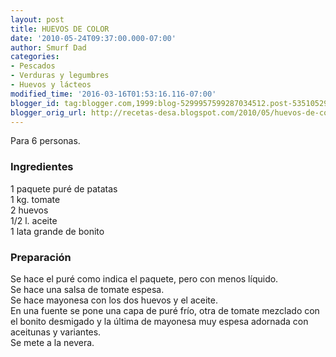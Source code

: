 ```yaml
---
layout: post
title: HUEVOS DE COLOR
date: '2010-05-24T09:37:00.000-07:00'
author: Smurf Dad
categories:
- Pescados
- Verduras y legumbres
- Huevos y lácteos
modified_time: '2016-03-16T01:53:16.116-07:00'
blogger_id: tag:blogger.com,1999:blog-5299957599287034512.post-5351052956318147154
blogger_orig_url: http://recetas-desa.blogspot.com/2010/05/huevos-de-color.html
---
```


Para 6 personas.<br /><h3>Ingredientes</h3>1 paquete puré de patatas<br />1 kg. tomate<br />2 huevos<br />1/2 l. aceite<br />1 lata grande de bonito<br /><h3>Preparación</h3>Se hace el puré como indica el paquete, pero con menos líquido.<br />Se hace una salsa de tomate espesa.<br />Se hace mayonesa con los dos huevos y el aceite.<br />En una fuente se pone una capa de puré frío, otra de tomate mezclado con el bonito desmigado y la última de mayonesa muy espesa adornada con aceitunas y variantes.<br />Se mete a la nevera.